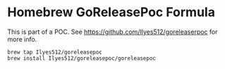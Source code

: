 # Homebrew GoReleasePoc Formula

This is part of a POC. See https://github.com/Ilyes512/goreleaserpoc for more info.

```
brew tap Ilyes512/goreleasepoc
brew install Ilyes512/goreleasepoc/goreleasepoc
```